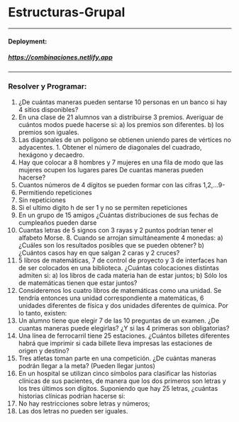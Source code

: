 # Estructuras-Grupal

---  
#### Deployment:  
##### https://combinaciones.netlify.app
---

### Resolver y Programar:  

1. ¿De cuántas maneras pueden sentarse 10 personas en un banco si hay 4 sitios disponibles?
2. En una clase de 21 alumnos van a distribuirse 3 premios. Averiguar de cuántos modos puede hacerse si:
a) los premios son diferentes.
b) los premios son iguales.
3. Las diagonales de un polígono se obtienen uniendo pares de vértices no adyacentes. 1. Obtener el número de diagonales del cuadrado, hexágono y decaedro.
4. Hay que colocar a 8 hombres y 7 mujeres en una fila de modo que las mujeres ocupen los lugares pares De cuantas maneras pueden hacerse?
5. Cuantos números de 4 dígitos se pueden formar con las cifras 1,2,...9-
  1. Permitiendo repeticiones
  2. Sin repeticiones
3. Si el ultimo digito h de ser 1 y no se permiten repeticiones
6. En un grupo de 15 amigos ¿Cuántas distribuciones de sus fechas de cumpleaños pueden darse
7. Cuantas letras de 5 signos con 3 rayas y 2 puntos podrían tener el alfabeto Morse. 8. Cuando se arrojan simultáneamente 4 monedas:
a) ¿Cuáles son los resultados posibles que se pueden obtener?
b) ¿Cuántos casos hay en que salgan 2 caras y 2 cruces?
9. 5 libros de matemáticas, 7 de control de proyecto y 3 de interfaces han de ser colocados en una biblioteca. ¿Cuántas colocaciones distintas admiten si:
a) los libros de cada materia han de estar juntos;
b) Sólo los de matemáticas tienen que estar juntos?
10. Consideremos los cuatro libros de matemáticas como una unidad. Se tendría entonces una unidad correspondiente a matemáticas, 6 unidades diferentes de física y dos unidades diferentes de química. Por lo tanto, existen:
11. Un alumno tiene que elegir 7 de las 10 preguntas de un examen. ¿De cuantas maneras puede elegirlas? ¿Y si las 4 primeras son obligatorias?
12. Una línea de ferrocarril tiene 25 estaciones. ¿Cuántos billetes diferentes habrá que imprimir si cada billete lleva impresas las estaciones de origen y destino?
13. Tres atletas toman parte en una competición. ¿De cuántas maneras podrán llegar a la meta? (Pueden llegar juntos)
14. En un hospital se utilizan cinco símbolos para clasificar las historias clínicas de sus pacientes, de manera que los dos primeros son letras y los tres últimos son dígitos. Suponiendo que hay 25 letras, ¿cuántas historias clínicas podrían hacerse si:
1. No hay restricciones sobre letras y números;
2. Las dos letras no pueden ser iguales.
